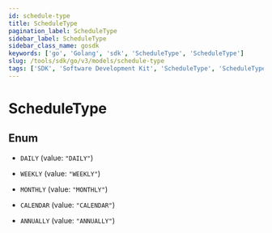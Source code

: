 ```yaml
---
id: schedule-type
title: ScheduleType
pagination_label: ScheduleType
sidebar_label: ScheduleType
sidebar_class_name: gosdk
keywords: ['go', 'Golang', 'sdk', 'ScheduleType', 'ScheduleType']
slug: /tools/sdk/go/v3/models/schedule-type
tags: ['SDK', 'Software Development Kit', 'ScheduleType', 'ScheduleType']
---
```


# ScheduleType

## Enum

- `DAILY` (value: `"DAILY"`)

- `WEEKLY` (value: `"WEEKLY"`)

- `MONTHLY` (value: `"MONTHLY"`)

- `CALENDAR` (value: `"CALENDAR"`)

- `ANNUALLY` (value: `"ANNUALLY"`)
